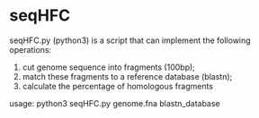 # seqHFC

seqHFC.py (python3) is a script that can implement the following operations:

1. cut genome sequence into fragments (100bp);
2. match these fragments to a reference database (blastn);
3. calculate the percentage of homologous fragments

usage:
python3 seqHFC.py genome.fna blastn_database
